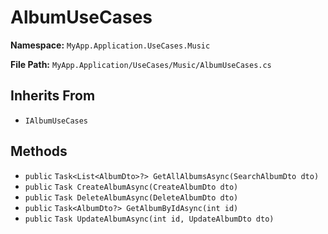 # AlbumUseCases

**Namespace:** `MyApp.Application.UseCases.Music`

**File Path:** `MyApp.Application/UseCases/Music/AlbumUseCases.cs`

## Inherits From

- `IAlbumUseCases`

## Methods

- `public` `Task<List<AlbumDto>?> GetAllAlbumsAsync(SearchAlbumDto dto)`
- `public` `Task CreateAlbumAsync(CreateAlbumDto dto)`
- `public` `Task DeleteAlbumAsync(DeleteAlbumDto dto)`
- `public` `Task<AlbumDto?> GetAlbumByIdAsync(int id)`
- `public` `Task UpdateAlbumAsync(int id, UpdateAlbumDto dto)`

